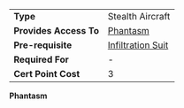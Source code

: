 |                        |                                                             |
| ---------------------- | ----------------------------------------------------------- |
| **Type**               | Stealth Aircraft                                            |
| **Provides Access To** | [Phantasm](../vehicles/Phantasm.md)                         |
| **Pre-requisite**      | [Infiltration Suit](<Infiltration_Suit_(Certification).md>) |
| **Required For**       | \-                                                          |
| **Cert Point Cost**    | 3                                                           |

**Phantasm**
